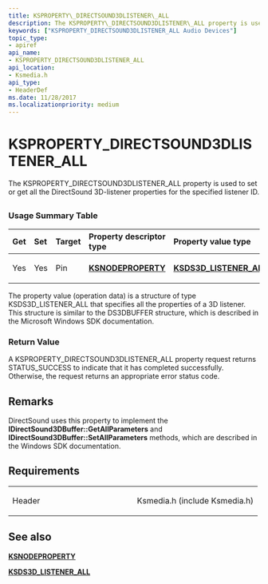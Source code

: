 ```yaml
---
title: KSPROPERTY\_DIRECTSOUND3DLISTENER\_ALL
description: The KSPROPERTY\_DIRECTSOUND3DLISTENER\_ALL property is used to set or get all the DirectSound 3D-listener properties for the specified listener ID.
keywords: ["KSPROPERTY_DIRECTSOUND3DLISTENER_ALL Audio Devices"]
topic_type:
- apiref
api_name:
- KSPROPERTY_DIRECTSOUND3DLISTENER_ALL
api_location:
- Ksmedia.h
api_type:
- HeaderDef
ms.date: 11/28/2017
ms.localizationpriority: medium
---
```


# KSPROPERTY\_DIRECTSOUND3DLISTENER\_ALL


The KSPROPERTY\_DIRECTSOUND3DLISTENER\_ALL property is used to set or get all the DirectSound 3D-listener properties for the specified listener ID.

## <span id="ddk_ksproperty_directsound3dlistener_all_ks"></span><span id="DDK_KSPROPERTY_DIRECTSOUND3DLISTENER_ALL_KS"></span>


### <span id="Usage_Summary_Table"></span><span id="usage_summary_table"></span><span id="USAGE_SUMMARY_TABLE"></span>Usage Summary Table

<table>
<colgroup>
<col width="20%" />
<col width="20%" />
<col width="20%" />
<col width="20%" />
<col width="20%" />
</colgroup>
<thead>
<tr class="header">
<th align="left">Get</th>
<th align="left">Set</th>
<th align="left">Target</th>
<th align="left">Property descriptor type</th>
<th align="left">Property value type</th>
</tr>
</thead>
<tbody>
<tr class="odd">
<td align="left"><p>Yes</p></td>
<td align="left"><p>Yes</p></td>
<td align="left"><p>Pin</p></td>
<td align="left"><p><a href="/windows-hardware/drivers/ddi/ksmedia/ns-ksmedia-ksnodeproperty" data-raw-source="[&lt;strong&gt;KSNODEPROPERTY&lt;/strong&gt;](/windows-hardware/drivers/ddi/ksmedia/ns-ksmedia-ksnodeproperty)"><strong>KSNODEPROPERTY</strong></a></p></td>
<td align="left"><p><a href="/windows-hardware/drivers/ddi/ksmedia/ns-ksmedia-ksds3d_listener_all" data-raw-source="[&lt;strong&gt;KSDS3D_LISTENER_ALL&lt;/strong&gt;](/windows-hardware/drivers/ddi/ksmedia/ns-ksmedia-ksds3d_listener_all)"><strong>KSDS3D_LISTENER_ALL</strong></a></p></td>
</tr>
</tbody>
</table>

 

The property value (operation data) is a structure of type KSDS3D\_LISTENER\_ALL that specifies all the properties of a 3D listener. This structure is similar to the DS3DBUFFER structure, which is described in the Microsoft Windows SDK documentation.

### <span id="Return_Value"></span><span id="return_value"></span><span id="RETURN_VALUE"></span>Return Value

A KSPROPERTY\_DIRECTSOUND3DLISTENER\_ALL property request returns STATUS\_SUCCESS to indicate that it has completed successfully. Otherwise, the request returns an appropriate error status code.

Remarks
-------

DirectSound uses this property to implement the **IDirectSound3DBuffer::GetAllParameters** and **IDirectSound3DBuffer::SetAllParameters** methods, which are described in the Windows SDK documentation.

Requirements
------------

<table>
<colgroup>
<col width="50%" />
<col width="50%" />
</colgroup>
<tbody>
<tr class="odd">
<td align="left"><p>Header</p></td>
<td align="left">Ksmedia.h (include Ksmedia.h)</td>
</tr>
</tbody>
</table>

## <span id="see_also"></span>See also


[**KSNODEPROPERTY**](/windows-hardware/drivers/ddi/ksmedia/ns-ksmedia-ksnodeproperty)

[**KSDS3D\_LISTENER\_ALL**](/windows-hardware/drivers/ddi/ksmedia/ns-ksmedia-ksds3d_listener_all)


